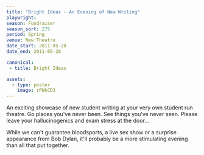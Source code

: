 ```yaml
---
title: "Bright Ideas - An Evening of New Writing"
playwright:
season: Fundraiser
season_sort: 275
period: Spring
venue: New Theatre
date_start: 2011-05-28
date_end: 2011-05-28

canonical:
 - title: Bright Ideas

assets:
  - type: poster
    image: rPNkCD3
---
```


An exciting showcase of new student writing at your very own student run theatre. Go places you've never been. See things you've never seen. Please leave your hallucinogenics and exam stress at the door...

While we can't guarantee bloodsports, a live sex show or a surprise appearance from Bob Dylan, it'll probably be a more stimulating evening than all that put together. 
